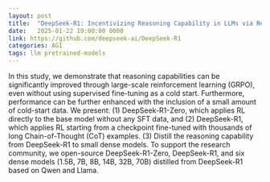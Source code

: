 ```yaml
---
layout: post
title:  "DeepSeek-R1: Incentivizing Reasoning Capability in LLMs via Reinforcement Learning"
date:   2025-01-22 19:00:00 0000
link: https://github.com/deepseek-ai/DeepSeek-R1
categories: AGI
tags: llm pretrained-models
---
```


In this study, we demonstrate that reasoning capabilities can be significantly improved through large-scale reinforcement learning (GRPO), even without using supervised fine-tuning as a cold start. Furthermore, performance can be further enhanced with the inclusion of a small amount of cold-start data. We present:
(1) DeepSeek-R1-Zero, which applies RL directly to the base model without any SFT data, and
(2) DeepSeek-R1, which applies RL starting from a checkpoint fine-tuned with thousands of long Chain-of-Thought (CoT) examples. 
(3) Distill the reasoning capability from DeepSeek-R1 to small dense models.
To support the research community, we open-source DeepSeek-R1-Zero, DeepSeek-R1, and six dense models (1.5B, 7B, 8B, 14B, 32B, 70B) distilled from DeepSeek-R1 based on Qwen and Llama.